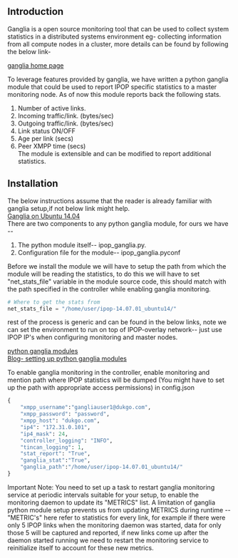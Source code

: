 ##  Introduction

Ganglia is a open source monitoring tool that can be used to collect system statistics in a distributed systems environment eg- collecting information from all compute nodes in a cluster, more details can be found by following the below link-  

[ganglia home page](http://ganglia.sourceforge.net/)

To leverage features provided by ganglia, we have written a python ganglia module that could be used to report IPOP specific statistics to a master monitoring node. As of now this module reports back the following stats.  
1. Number of active links.  
2. Incoming traffic/link. (bytes/sec)  
3. Outgoing traffic/link. (bytes/sec)  
4. Link status ON/OFF  
5. Age per link (secs)  
6. Peer XMPP time (secs)  
The module is extensible and can be modified to report additional statistics.  
  
## Installation  
The below instructions assume that the reader is already familiar with ganglia setup,if not below link might help.  
[Ganglia on Ubuntu 14.04](https://www.digitalocean.com/community/tutorials/introduction-to-ganglia-on-ubuntu-14-04)  
There are two components to any python ganglia module, for ours we have --  
1. The python module itself-- ipop_ganglia.py.  
2. Configuration file for the module-- ipop_ganglia.pyconf  

Before we install the module we will have to setup the path from which the module will be reading the statistics, to do this we will have to set "net_stats_file" variable in the module source code, this should match with the path specified in the controller while enabling ganglia monitoring.  
```python 
# Where to get the stats from
net_stats_file = "/home/user/ipop-14.07.01_ubuntu14/"
```  
rest of the process is generic and can be found in the below links, note we can set the environment to run on top of IPOP-overlay network-- just use IPOP IP's when configuring monitoring and master nodes.  
  
[python ganglia modules](https://github.com/ganglia/monitor-core/wiki/Ganglia-GMond-Python-Modules)  
[Blog- setting up python ganglia modules](https://sachinsharm.wordpress.com/2013/08/19/setup-and-configure-ganglia-python-modules-on-centosrhel-6-3/)  

To enable ganglia monitoring in the controller, enable monitoring and mention path where IPOP statistics will be dumped (You might have to set up the path with appropriate access permissions) in config.json  
```python
{
    "xmpp_username":"gangliauser1@dukgo.com",
    "xmpp_password": "password",
    "xmpp_host": "dukgo.com",
    "ip4": "172.31.0.101",
    "ip4_mask": 24,
    "controller_logging": "INFO",
    "tincan_logging": 1,
    "stat_report": "True",
    "ganglia_stat":"True",
    "ganglia_path":"/home/user/ipop-14.07.01_ubuntu14/"
}
```
Important Note: You need to set up a task to restart ganglia monitoring service at periodic intervals suitable for your setup, to enable the monitoring daemon to update its "METRICS" list. A limitation of ganglia python module setup prevents us from updating METRICS during runtime -- "METRIC's" here refer to statistics for every link, for example if there were only 5 IPOP links when the monitoring daemon was started, data for only those 5 will be captured and reported, if new links come up after the daemon started running we need to restart the monitoring service to reinitialize itself to account for these new metrics.